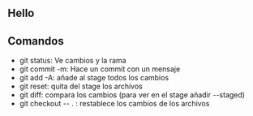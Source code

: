 ## Hello

## Comandos
- git status: Ve cambios y la rama
- git commit -m: Hace un commit con un mensaje
- git add -A: añade al stage todos los cambios
- git reset: quita del stage los archivos
- git diff: compara los cambios (para ver en el stage añadir --staged)
- git checkout -- . : restablece los cambios de los archivos